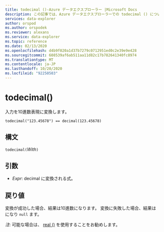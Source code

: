 ```yaml
---
title: todecimal ()-Azure データエクスプローラー |Microsoft Docs
description: この記事では、Azure データエクスプローラーでの todecimal () について説明します。
services: data-explorer
author: orspod
ms.author: orspodek
ms.reviewer: alexans
ms.service: data-explorer
ms.topic: reference
ms.date: 02/13/2020
ms.openlocfilehash: d4b9f020a1d37b7279c0712951ed0c2e39e9e428
ms.sourcegitcommit: 608539af6ab511aa11d82c17b782641340fc8974
ms.translationtype: MT
ms.contentlocale: ja-JP
ms.lasthandoff: 10/20/2020
ms.locfileid: "92250503"
---
```

# <a name="todecimal"></a>todecimal()

入力を10進数表現に変換します。

```kusto
todecimal("123.45678") == decimal(123.45678)
```

## <a name="syntax"></a>構文

`todecimal(`*With*`)`

## <a name="arguments"></a>引数

* *Expr*: decimal に変換される式。 

## <a name="returns"></a>戻り値

変換が成功した場合、結果は10進数になります。
変換に失敗した場合、結果はになり `null` ます。
 
*注*: 可能な場合は、 [real ()](./scalar-data-types/real.md) を使用することをお勧めします。